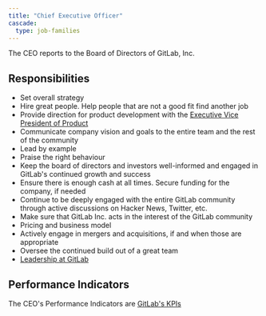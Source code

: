 ```yaml
---
title: "Chief Executive Officer"
cascade:
  type: job-families
---
```


The CEO reports to the Board of Directors of GitLab, Inc.

## Responsibilities

- Set overall strategy
- Hire great people. Help people that are not a good fit find another job
- Provide direction for product development with the [Executive Vice President of Product](/job-families/product/chief-product-officer/)
- Communicate company vision and goals to the entire team and the rest of the community
- Lead by example
- Praise the right behaviour
- Keep the board of directors and investors well-informed and engaged in GitLab's continued growth and success
- Ensure there is enough cash at all times. Secure funding for the company, if needed
- Continue to be deeply engaged with the entire GitLab community through active discussions on Hacker News, Twitter, etc.
- Make sure that GitLab Inc. acts in the interest of the GitLab community
- Pricing and business model
- Actively engage in mergers and acquisitions, if and when those are appropriate
- Oversee the continued build out of a great team
- [Leadership at GitLab](https://about.gitlab.com/company/team/structure/#e-group)

## Performance Indicators

The CEO's Performance Indicators are [GitLab's KPIs](https://about.gitlab.com/company/kpis/#gitlab-kpis)
